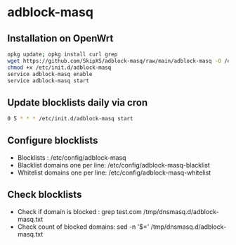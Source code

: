 # adblock-masq

## Installation on OpenWrt
```bash
opkg update; opkg install curl grep
wget https://github.com/SkipXS/adblock-masq/raw/main/adblock-masq -O /etc/init.d/adblock-masq
chmod +x /etc/init.d/adblock-masq
service adblock-masq enable
service adblock-masq start
```

## Update blocklists daily via cron
```bash
0 5 * * * /etc/init.d/adblock-masq start
```

## Configure blocklists
- Blocklists					: /etc/config/adblock-masq
- Blacklist domains one per line: /etc/config/adblock-masq-blacklist
- Whitelist domains one per line: /etc/config/adblock-masq-whitelist

## Check blocklists
- Check if domain is blocked	: grep test.com /tmp/dnsmasq.d/adblock-masq.txt
- Check count of blocked domains: sed -n '$=' /tmp/dnsmasq.d/adblock-masq.txt

